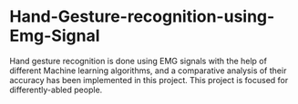 # Hand-Gesture-recognition-using-Emg-Signal
Hand gesture recognition is done using EMG signals with the help of different Machine learning algorithms, and a comparative analysis of their accuracy has been implemented in this project. 
This project is focused for differently-abled people.
